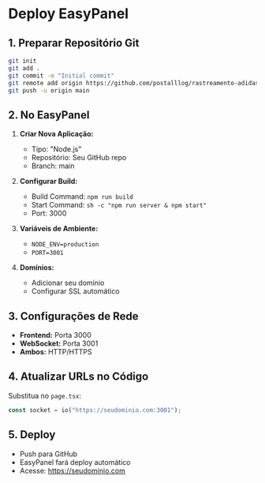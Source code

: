 # Deploy EasyPanel

## 1. Preparar Repositório Git

```bash
git init
git add .
git commit -m "Initial commit"
git remote add origin https://github.com/postalllog/rastreamento-adidas.git
git push -u origin main
```

## 2. No EasyPanel

1. **Criar Nova Aplicação:**
   - Tipo: "Node.js"
   - Repositório: Seu GitHub repo
   - Branch: main

2. **Configurar Build:**
   - Build Command: `npm run build`
   - Start Command: `sh -c "npm run server & npm start"`
   - Port: 3000

3. **Variáveis de Ambiente:**
   - `NODE_ENV=production`
   - `PORT=3001`

4. **Domínios:**
   - Adicionar seu domínio
   - Configurar SSL automático

## 3. Configurações de Rede

- **Frontend:** Porta 3000
- **WebSocket:** Porta 3001
- **Ambos:** HTTP/HTTPS

## 4. Atualizar URLs no Código

Substitua no `page.tsx`:
```javascript
const socket = io("https://seudominio.com:3001");
```

## 5. Deploy

- Push para GitHub
- EasyPanel fará deploy automático
- Acesse: https://seudominio.com
